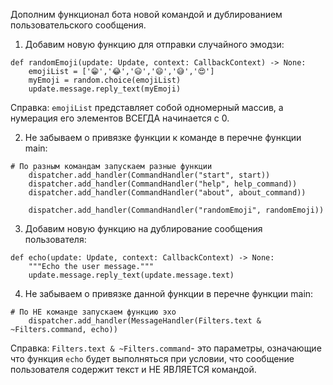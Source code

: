 Дополним функционал бота новой командой и дублированием пользовательского сообщения.

1. Добавим новую функцию для отправки случайного эмодзи:
```
def randomEmoji(update: Update, context: CallbackContext) -> None:
    emojiList = ['😁','😂','😃','😄','😅','😍']
    myEmoji = random.choice(emojiList)
    update.message.reply_text(myEmoji)
```
Справка:
  `emojiList` представляет собой одномерный массив, а нумерация его элементов ВСЕГДА начинается с 0.
  
2. Не забываем о привязке функции к команде в перечне функции main:
```
# По разным командам запускаем разные функции
    dispatcher.add_handler(CommandHandler("start", start))
    dispatcher.add_handler(CommandHandler("help", help_command))
    dispatcher.add_handler(CommandHandler("about", about_command))
    
    dispatcher.add_handler(CommandHandler("randomEmoji", randomEmoji))
```
3. Добавим новую функцию на дублирование сообщения пользователя:
```
def echo(update: Update, context: CallbackContext) -> None:
    """Echo the user message."""
    update.message.reply_text(update.message.text)
```
4. Не забываем о привязке данной функции в перечне функции main:
```
# По НЕ команде запускаем функцию эхо
    dispatcher.add_handler(MessageHandler(Filters.text & ~Filters.command, echo))
```
Справка:
`Filters.text & ~Filters.command`- это параметры, означающие что функция `echo` будет выполняться при условии, что сообщение пользователя содержит текст и НЕ ЯВЛЯЕТСЯ командой.
